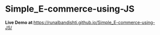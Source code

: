# Simple_E-commerce-using-JS
**Live Demo at**:https://runalbandishti.github.io/Simple_E-commerce-using-JS/
